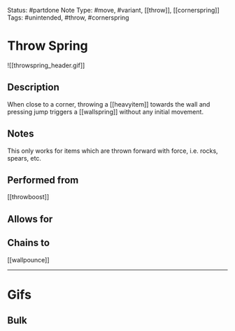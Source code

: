 Status: #partdone
Note Type: #move, #variant, [[throw]], [[cornerspring]]
Tags: #unintended, #throw, #cornerspring 

# Throw Spring
![[throwspring_header.gif]]
## Description
When close to a corner, throwing a [[heavyitem]] towards the wall and pressing jump triggers a [[wallspring]] without any initial movement.

## Notes
This only works for items which are thrown forward with force, i.e. rocks, spears, etc.

## Performed from
[[throwboost]]

## Allows for


## Chains to
[[wallpounce]]


___
# Gifs
## Bulk